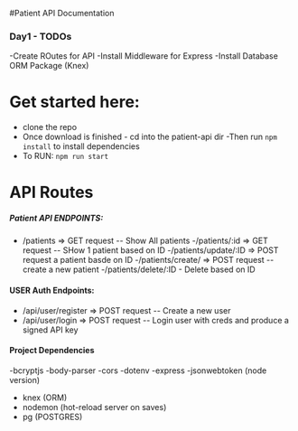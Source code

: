 #Patient API Documentation


### Day1 - TODOs 
-Create ROutes for API
-Install Middleware for Express
-Install Database ORM Package (Knex)

# Get started here:
- clone the repo
- Once download is finished - cd into the patient-api dir
-Then run `npm install` to install dependencies
- To RUN: `npm run start` 

# API Routes
##### Patient API ENDPOINTS:
- /patients => GET request -- Show All patients
-/patients/:id => GET request -- SHow 1 patient based on ID
-/patients/update/:ID => POST request a patient basde on ID
-/patients/create/ => POST request -- create a new patient
-/patients/delete/:ID - Delete based on ID

#### USER Auth Endpoints:
- /api/user/register => POST request -- Create a new user
- /api/user/login => POST request -- Login user with creds and produce a signed API key

#### Project Dependencies
-bcryptjs
-body-parser
-cors
-dotenv
-express
-jsonwebtoken (node version)
- knex (ORM)
- nodemon (hot-reload server on saves)
- pg (POSTGRES)